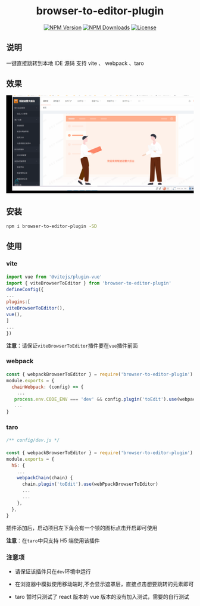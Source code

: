 <h1 align="center">browser-to-editor-plugin</h1>
<p align="center">
  <a href="https://www.npmjs.com/package/browser-to-editor-plugin" target="_blank" rel="noopener noreferrer"><img src="https://badgen.net/npm/v/browser-to-editor-plugin" alt="NPM Version" /></a>
  <a href="https://www.npmjs.com/package/browser-to-editor-plugin" target="_blank" rel="noopener noreferrer"><img src="https://badgen.net/npm/dt/browser-to-editor-plugin" alt="NPM Downloads" /></a>
  <a href="https://github.com/ningshao1/browser-to-editor-plugin/blob/master/LICENSE" target="_blank" rel="noopener noreferrer"><img src="https://badgen.net/github/license/ningshao1/browser-to-editor-plugin" alt="License" /></a>
</p>

## 说明

一键直接跳转到本地 IDE 源码 支持 vite 、 webpack 、taro

## 效果

![image](https://raw.githubusercontent.com/ningshao1/browser-to-editor-plugin/master/case.gif)

## 安装

```Bash
npm i browser-to-editor-plugin -SD
```

## 使用

### vite

```javascript
import vue from '@vitejs/plugin-vue'
import { viteBrowserToEditor } from 'browser-to-editor-plugin'
defineConfig({
...
plugins:[
viteBrowserToEditor(),
vue(),
]
...
})
```

**注意**：请保证`viteBrowserToEditor`插件要在`vue`插件前面

### webpack

```javascript
const { webpackBrowserToEditor } = require('browser-to-editor-plugin')
module.exports = {
  chainWebpack: (config) => {
    ...
   process.env.CODE_ENV === 'dev' && config.plugin('toEdit').use(webpackBrowserToEditor)
   ...
}
```

### taro

```javascript
/** config/dev.js */

const { webpackBrowserToEditor } = require('browser-to-editor-plugin')
module.exports = {
  h5: {
    ...
    webpackChain(chain) {
      chain.plugin('toEdit').use(webPpackBrowserToEditor)
      ...
      ...
    },
  },
}
```

插件添加后，启动项目左下角会有一个锁的图标点击开启即可使用

**注意**：在`taro`中只支持 H5 端使用该插件

### 注意项

- 请保证该插件只在`dev`环境中运行
- 在浏览器中模拟使用移动端时,不会显示遮罩层，直接点击想要跳转的元素即可

- taro 暂时只测试了 react 版本的 vue 版本的没有加入测试，需要的自行测试
